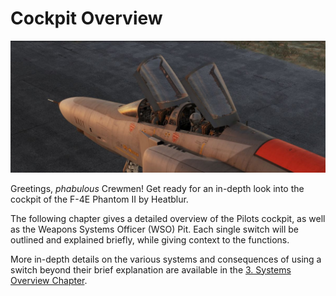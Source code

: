 # Cockpit Overview

![ext_cockpit](../img/ext_f4_cockpit_overview.jpg)

Greetings, _phabulous_ Crewmen! Get ready for an in-depth look into the cockpit
of the F-4E Phantom II by Heatblur.

The following chapter gives a detailed overview of the Pilots cockpit, as well
as the Weapons Systems Officer (WSO) Pit. Each single switch will be outlined
and explained briefly, while giving context to the functions. 

More in-depth details on the various systems and consequences of using a switch
beyond their brief explanation are available in the
[3. Systems Overview Chapter](../systems/overview.md).
